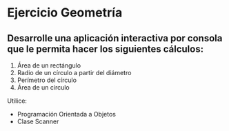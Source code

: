 # Ejercicio Geometría
## Desarrolle una aplicación interactiva por consola que le permita hacer los siguientes cálculos:

1. Área de un rectángulo
2. Radio de un círculo a partir del diámetro
3. Perímetro del círculo
4. Área de un círculo

Utilice:
- Programación Orientada a Objetos
- Clase Scanner